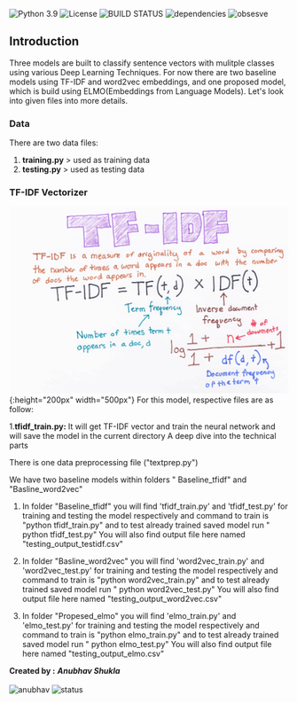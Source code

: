 ![Python 3.9](https://img.shields.io/badge/python-3.9-blue.svg)
![License](https://img.shields.io/badge/license-Apache%202-red.svg)
![BUILD STATUS](https://img.shields.io/badge/Build-passing-purple.svg)
![dependencies](https://img.shields.io/badge/dependencies-up%20to%20date-green.svg)
![obsesve](https://img.shields.io/badge/observatory-A%2B-yellow.svg)

## Introduction
Three models are built to classify sentence vectors with mulitple classes using various Deep Learning Techniques.
For now there are two baseline models using TF-IDF and  word2vec embeddings, and one proposed model, which is build using ELMO(Embeddings from Language Models).
Let's look into given files into more details.


### Data
There are two data files:

1. <b>training.py</b> > used as training data
2. <b>testing.py</b>  > used as testing data

### TF-IDF Vectorizer
![tfidf](images/tfidf.png){:height="200px" width="500px"}
For this model, respective files are as follow:

1.<b>tfidf_train.py:</b> It will get TF-IDF vector and train the neural network and will save the model in the current directory
A deep dive into the technical parts

There is one data preprocessing file ("textprep.py")

We have two baseline models within folders " Baseline_tfidf" and "Basline_word2vec"

1) In folder "Baseline_tfidf"  you will find 'tfidf_train.py' and 'tfidf_test.py' for training and testing the model respectively and command to train is
 "python tfidf_train.py"
and to test already trained saved model run
" python tfidf_test.py"
You will also find output file here named "testing_output_testidf.csv"

2) In folder "Basline_word2vec"  you will find  'word2vec_train.py' and 'word2vec_test.py' for training and testing the model respectively and command to train is
 "python word2vec_train.py"
and to test already trained saved model run
" python word2vec_test.py"
You will also find output file here named "testing_output_word2vec.csv"

3) In folder "Propesed_elmo"  you will find  'elmo_train.py' and 'elmo_test.py' for training and testing the model respectively and command to train is
 "python elmo_train.py"
and to test already trained saved model run
" python elmo_test.py"
You will also find output file here named "testing_output_elmo.csv"



<b>Created by :</b>
<b><i> Anubhav Shukla </i></b>
</br>
</br>
![anubhav](https://img.shields.io/badge/Anubhav-%402021-blue.svg)
![status](https://img.shields.io/badge/Status-up-green.svg)
